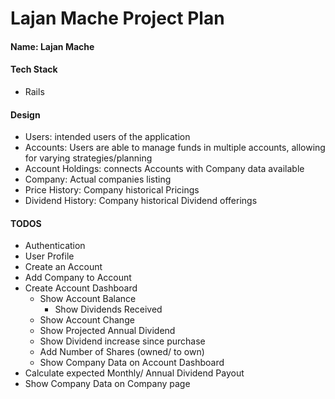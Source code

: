 # Lajan Mache Project Plan

#### Name:          Lajan Mache

#### Tech Stack
* Rails

#### Design
* Users:            intended users of the application
* Accounts:         Users are able to manage funds in multiple accounts, allowing for varying strategies/planning
* Account Holdings: connects Accounts with Company data available
* Company:          Actual companies listing
* Price History:    Company historical Pricings
* Dividend History: Company historical Dividend offerings

#### TODOS
* Authentication
* User Profile
* Create an Account
* Add Company to Account
* Create Account Dashboard
  * Show Account Balance
    * Show Dividends Received
  * Show Account Change
  * Show Projected Annual Dividend
  * Show Dividend increase since purchase
  * Add Number of Shares (owned/ to own)
  * Show Company Data on Account Dashboard
* Calculate expected Monthly/ Annual Dividend Payout
* Show Company Data on Company page
